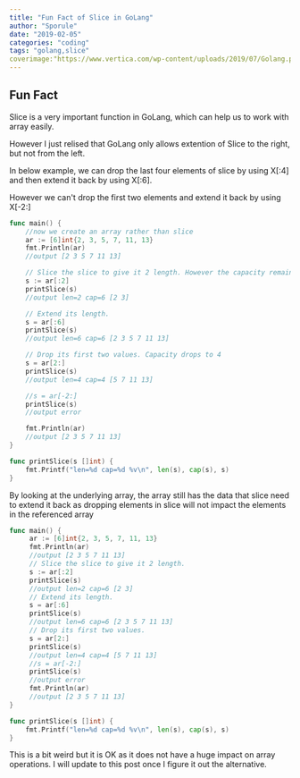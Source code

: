 ```yaml
---
title: "Fun Fact of Slice in GoLang"
author: "Sporule"
date: "2019-02-05"
categories: "coding"
tags: "golang,slice"
coverimage:"https://www.vertica.com/wp-content/uploads/2019/07/Golang.png"
---
```


## Fun Fact

Slice is a very important function in GoLang, which can help us to work with array easily.

However I just relised that GoLang only allows extention of Slice to the right, but not from the left.

In below example, we can drop the last four elements of slice by using X[:4] and then extend it back by using X[:6].

However we can't drop the first two elements and extend it back by using X[-2:]

```go
func main() {
    //now we create an array rather than slice
    ar := [6]int{2, 3, 5, 7, 11, 13}
    fmt.Println(ar)
    //output [2 3 5 7 11 13]

    // Slice the slice to give it 2 length. However the capacity remain the same
    s := ar[:2]
    printSlice(s)
    //output len=2 cap=6 [2 3]

    // Extend its length.
    s = ar[:6]
    printSlice(s)
    //output len=6 cap=6 [2 3 5 7 11 13]

    // Drop its first two values. Capacity drops to 4
    s = ar[2:]
    printSlice(s)
    //output len=4 cap=4 [5 7 11 13]

    //s = ar[-2:]
    printSlice(s)
    //output error

    fmt.Println(ar)
    //output [2 3 5 7 11 13]
}

func printSlice(s []int) {
	fmt.Printf("len=%d cap=%d %v\n", len(s), cap(s), s)
}
```

By looking at the underlying array, the array still has the data that slice need to extend it back as dropping elements in slice will not impact the elements in the referenced array

```go
func main() {
     ar := [6]int{2, 3, 5, 7, 11, 13}
     fmt.Println(ar)
     //output [2 3 5 7 11 13]
     // Slice the slice to give it 2 length.
     s := ar[:2]
     printSlice(s)
     //output len=2 cap=6 [2 3]
     // Extend its length.
     s = ar[:6]
     printSlice(s)
     //output len=6 cap=6 [2 3 5 7 11 13]
     // Drop its first two values.
     s = ar[2:]
     printSlice(s)
     //output len=4 cap=4 [5 7 11 13]
     //s = ar[-2:]
     printSlice(s)
     //output error
     fmt.Println(ar)
     //output [2 3 5 7 11 13]
}

func printSlice(s []int) {
    fmt.Printf("len=%d cap=%d %v\n", len(s), cap(s), s)
}
```

This is a bit weird but it is OK as it does not have a huge impact on array operations. I will update to this post once I figure it out the alternative.
